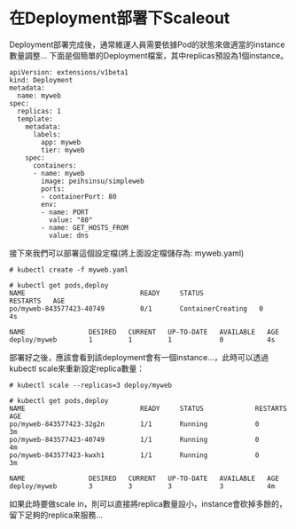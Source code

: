 # 在Deployment部署下Scaleout

Deployment部署完成後，通常維運人員需要依據Pod的狀態來做適當的instance數量調整... 下面是個簡單的Deployment檔案，其中replicas預設為1個instance。

```
apiVersion: extensions/v1beta1
kind: Deployment
metadata:
  name: myweb
spec:
  replicas: 1
  template:
    metadata:
      labels:
        app: myweb
        tier: myweb
    spec:
      containers:
      - name: myweb
        image: peihsinsu/simpleweb
        ports:
        - containerPort: 80
        env:
        - name: PORT
          value: "80"
        - name: GET_HOSTS_FROM
          value: dns
```

接下來我們可以部署這個設定檔(將上面設定檔儲存為: myweb.yaml)

```
# kubectl create -f myweb.yaml
```

```
# kubectl get pods,deploy
NAME                             READY     STATUS              RESTARTS   AGE
po/myweb-843577423-40749         0/1       ContainerCreating   0          4s

NAME                DESIRED   CURRENT   UP-TO-DATE   AVAILABLE   AGE
deploy/myweb        1         1         1            0           4s
```

部署好之後，應該會看到該deployment會有一個instance...，此時可以透過kubectl scale來重新設定replica數量：

```
# kubectl scale --replicas=3 deploy/myweb
```
```
# kubectl get pods,deploy
NAME                             READY     STATUS             RESTARTS   AGE
po/myweb-843577423-32g2n         1/1       Running            0          3m
po/myweb-843577423-40749         1/1       Running            0          4m
po/myweb-843577423-kwxh1         1/1       Running            0          3m

NAME                DESIRED   CURRENT   UP-TO-DATE   AVAILABLE   AGE
deploy/myweb        3         3         3            3           4m
```

如果此時要做scale in，則可以直接將replica數量設小，instance會砍掉多餘的，留下足夠的replica來服務...